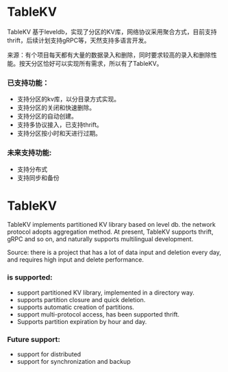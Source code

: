 # TableKV
TableKV 基于leveldb，实现了分区的KV库，网络协议采用聚合方式，目前支持thrift，后续计划支持gRPC等，天然支持多语言开发。

来源：有个项目每天都有大量的数据录入和删除，同时要求较高的录入和删除性能。按天分区恰好可以实现所有需求，所以有了TableKV。

### 已支持功能：
* 支持分区的kv库，以分目录方式实现。
* 支持分区的关闭和快速删除。
* 支持分区的自动创建。
* 支持多协议接入，已支持thrift。
* 支持分区按小时和天进行过期。

### 未来支持功能:
* 支持分布式
* 支持同步和备份

# TableKV
TableKV implements partitioned KV library based on level db. the network protocol adopts aggregation method. At present, TableKV supports thrift, gRPC and so on, and naturally supports multilingual development.

Source: there is a project that has a lot of data input and deletion every day, and requires high input and delete performance.

### is supported:
* support partitioned KV library, implemented in a directory way.
* supports partition closure and quick deletion.
* supports automatic creation of partitions.
* support multi-protocol access, has been supported thrift.
* Supports partition expiration by hour and day.

### Future support:
* support for distributed
* support for synchronization and backup

